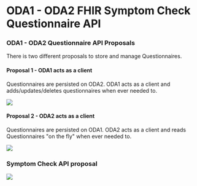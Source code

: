 # ODA1 - ODA2 FHIR Symptom Check Questionnaire API 

### ODA1 - ODA2 Questionnaire API Proposals

There is two different proposals to store and manage Questionnaires.

#### Proposal 1 - ODA1 acts as a client

Questionnaires are persisted on ODA2. ODA1 acts as a client and adds/updates/deletes questionnaires when ever needed to.

![](http://www.plantuml.com/plantuml/proxy?src=https://raw.githubusercontent.com/kainutom/rfc/master/ODA1-ODA2-questionnaire-api-proposal/oda1-oda2-questionnaire-api.puml?3) 

#### Proposal 2 - ODA2 acts as a client

Questionnaires are persisted on ODA1. ODA2 acts as a client and reads Questionnaires "on the fly" when ever needed to.

![](http://www.plantuml.com/plantuml/proxy?src=https://raw.githubusercontent.com/kainutom/rfc/master/ODA1-ODA2-questionnaire-api-proposal/oda2-oda1-questionnaire-api.puml?3) 

### Symptom Check API proposal
![](http://www.plantuml.com/plantuml/proxy?src=https://raw.githubusercontent.com/kainutom/rfc/master/ODA1-ODA2-questionnaire-api-proposal/oda2-oda1-check-symptoms.puml?4) 
